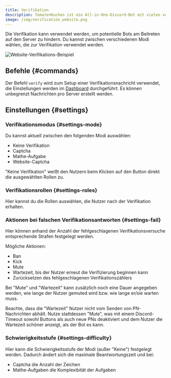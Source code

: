 ```yaml
---
title: Verifikation
description: TomatenKuchen ist ein All-in-One-Discord-Bot mit vielen verschiedenen Funktionen. Einrichten und Verwendung der Verifikation zur Vermeidigung von Join- und Raidbots.
image: /img/verification_website.png
---
```


Die Verifikation kann verwendet werden, um potentielle Bots am Beitreten auf den Server zu hindern. Du kannst zwischen verschiedenen Modi wählen, die zur Verifikation verwendet werden.

![Website-Verifikations-Beispiel](/img/verification_website.png)

## Befehle {#commands}

Der Befehl `verify` wird zum Setup einer Verifikationsnachricht verwendet, die Einstellungen werden im [Dashboard](https://tomatenkuchen.com/dashboard/settings#verificationRole) durchgeführt.
Es können unbegrenzt Nachrichten pro Server erstellt werden.

## Einstellungen {#settings}

### Verifikationsmodus {#settings-mode}

Du kannst aktuell zwischen den folgenden Modi auswählen:
- Keine Verifikation
- Captcha
- Mathe-Aufgabe
- Website-Captcha

"Keine Verifikation" weißt den Nutzern beim Klicken auf den Button direkt die ausgewählten Rollen zu.

### Verifikationsrollen {#settings-roles}

Hier kannst du die Rollen auswählen, die Nutzer nach der Verifikation erhalten.

### Aktionen bei falschen Verifikationsantworten {#settings-fail}

Hier können anhand der Anzahl der fehlgeschlagenen Verifikationsversuche entsprechende Strafen festgelegt werden.

Mögliche Aktionen:
- Ban
- Kick
- Mute
- Wartezeit, bis der Nutzer erneut die Verifizierung beginnen kann
- Zurücksetzen des fehlgeschlagenen Verifikationszählers

Bei "Mute" und "Wartezeit" kann zusätzlich noch eine Dauer angegeben werden, wie lange der Nutzer gemuted wird bzw. wie lange er/sie warten muss.

Beachte, dass die "Wartezeit" Nutzer nicht vom Senden von PN-Nachrichten abhält.
Nutze stattdessen "Mute", was mit einem Discord-Timeout sowohl Buttons als auch neue PNs deaktiviert und dem Nutzer die Wartezeit schöner anzeigt, als der Bot es kann.

### Schwierigkeitsstufe {#settings-difficulty}

Hier kann die Schwierigkeitsstufe der Modi (außer "Keine") festgelegt werden. Dadurch ändert sich die maximale Beantwortungszeit und bei:
- Captcha die Anzahl der Zeichen
- Mathe-Aufgaben die Komplexibität der Aufgaben

